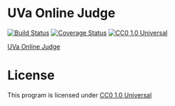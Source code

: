 # UVa Online Judge
[![Build Status](https://travis-ci.org/UVa-Team/UVa-Online-Judge.svg?branch=master)](https://travis-ci.org/UVa-Team/UVa-Online-Judge)
[![Coverage Status](https://img.shields.io/coveralls/UVa-Team/UVa-Online-Judge.svg)](https://coveralls.io/r/UVa-Team/UVa-Online-Judge?branch=master)
[![CC0 1.0 Universal](http://img.shields.io/badge/license-CC0%201.0%20Universal-brightgreen.svg)](https://creativecommons.org/publicdomain/zero/1.0/)

[UVa Online Judge](http://uva.onlinejudge.org/)

# License
This program is licensed under [CC0 1.0 Universal](https://creativecommons.org/publicdomain/zero/1.0/)
